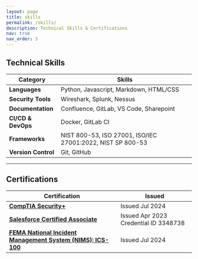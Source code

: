 ```yaml
---
layout: page
title: skills
permalink: /skills/
description: Technical Skills & Certifications
nav: true
nav_order: 3
---
```

## Technical Skills 

| Category              | Skills                                        |
|-----------------------|-----------------------------------------------| 
| **Languages**         | Python, Javascript, Markdown, HTML/CSS        |
| **Security Tools**    | Wireshark, Splunk, Nessus                     |
| **Documentation**     | Confluence, GitLab, VS Code, Sharepoint       |
| **CI/CD & DevOps**    | Docker, GitLab CI                             |
| **Frameworks**        | NIST 800-53, ISO 27001, ISO/IEC 27001:2022, NIST SP 800-53 |                        |
| **Version Control**   | Git, GitHub                                   |

---

## Certifications

| Certification                       | Issued                                        |
|-------------------------------------|-----------------------------------------------| 
| [**CompTIA Security+**](https://www.credly.com/badges/aff12675-901b-4f88-8d92-7fac26a8188a)| Issued Jul 2024                               |
| [**Salesforce Certified Associate**](https://trailhead.salesforce.com/en/credentials/verification/)  | Issued Apr 2023 Credential ID 3348738         |
| [**FEMA National Incident Management System (NIMS): ICS-100**](/assets/pdf/IS-100.c_certificate_0008674084.pdf)| Issued Jul 2024                   |
